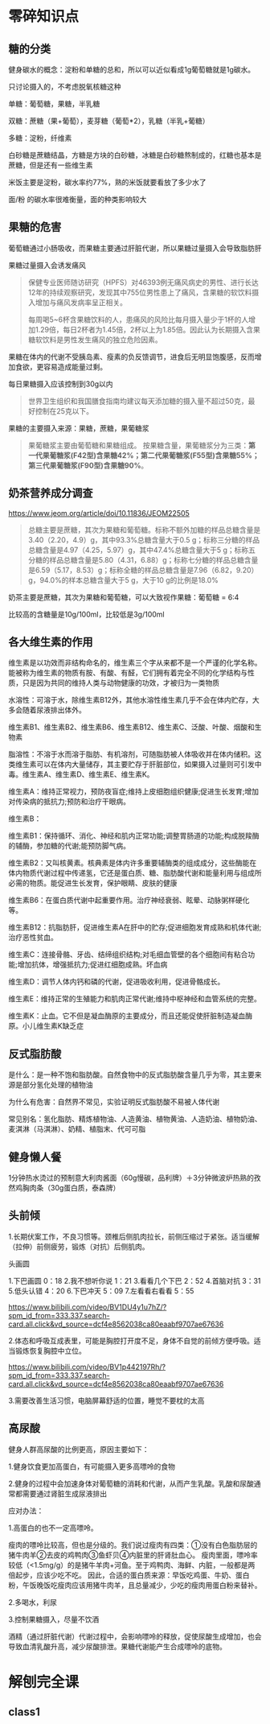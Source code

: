 # 零碎知识点

## 糖的分类

健身碳水的概念：淀粉和单糖的总和，所以可以近似看成1g葡萄糖就是1g碳水。

只讨论摄入的，不考虑脱氧核糖这种

单糖：葡萄糖，果糖，半乳糖

双糖：蔗糖（果+葡萄），麦芽糖（葡萄*2），乳糖（半乳+葡糖）

多糖：淀粉，纤维素

白砂糖是蔗糖结晶，方糖是方块的白砂糖，冰糖是白砂糖熬制成的，红糖也基本是蔗糖，但是还有一些维生素

米饭主要是淀粉，碳水率约77%，熟的米饭就要看放了多少水了

面/粉  的碳水率很难衡量，面的种类影响较大

## 果糖的危害

葡萄糖通过小肠吸收，而果糖主要通过肝脏代谢，所以果糖过量摄入会导致脂肪肝

果糖过量摄入会诱发痛风

> 保健专业医师随访研究（HPFS）对46393例无痛风病史的男性、进行长达12年的持续观察研究，发现其中755位男性患上了痛风，含果糖的软饮料摄入增加与痛风发病率呈正相关。
>
> 每周喝5~6杯含果糖饮料的人，患痛风的风险比每月摄入量少于1杯的人增加1.29倍，每日2杯者为1.45倍，2杯以上为1.85倍。因此认为长期摄入含果糖软饮料是男性发生痛风的独立危险因素。

果糖在体内的代谢不受胰岛素、瘦素的负反馈调节，进食后无明显饱腹感，反而增加食欲，更容易造成能量过剩。

每日果糖摄入应该控制到30g以内

> 世界卫生组织和我国膳食指南均建议每天添加糖的摄入量不超过50克，最好控制在25克以下。

果糖的主要摄入来源：果糖，蔗糖，果葡糖浆

> 果葡糖浆主要由葡萄糖和果糖组成。 按果糖含量，果葡糖浆分为三类：**第一代果葡糖浆(F42型)含果糖42%；第二代果葡糖浆(F55型)含果糖55%；第三代果葡糖浆(F90型)含果糖90%**。

## 奶茶营养成分调查

https://www.jeom.org/article/doi/10.11836/JEOM22505

> 总糖主要是蔗糖，其次为果糖和葡萄糖。标称不额外加糖的样品总糖含量是3.40（2.20，4.9）g，其中93.3%总糖含量大于0.5 g；标称三分糖的样品总糖含量是4.97（4.25，5.97）g，其中47.4%总糖含量大于5 g；标称五分糖的样品总糖含量是5.80（4.31，6.88）g；标称七分糖的样品总糖含量是6.59（5.17，8.53）g；标称全糖的样品总糖含量是7.96（6.82，9.20）g，94.0%的样本总糖含量大于5 g，大于10 g的比例是18.0%

奶茶主要是蔗糖，其次为果糖和葡萄糖，可以大致视作果糖：葡萄糖 = 6:4

比较高的含糖量是10g/100ml，比较低是3g/100ml

## 各大维生素的作用

维生素是以功效而非结构命名的，维生素三个字从来都不是一个严谨的化学名称。能被称为维生素的物质有胺、有酸、有醛，它们拥有着完全不同的化学结构与性质，只是因为共同的维持人类与动物健康的功效，才被归为一类物质

水溶性：可溶于水，除维生素B12外，其他水溶性维生素几乎不会在体内贮存，大多会随着尿液排出体外。

维生素B1、维生素B2、维生素B6、维生素B12、维生素C、泛酸、叶酸、烟酸和生物素

脂溶性：不溶于水而溶于脂肪、有机溶剂，可随脂肪被人体吸收并在体内储积。这类维生素可以在体内大量储存，其主要贮存于肝脏部位，如果摄入过量则可引发中毒。维生素A、维生素D、维生素E、维生素K。



维生素A：维持正常视力，预防夜盲症;维持上皮细胞组织健康;促进生长发育;增加对传染病的抵抗力;预防和治疗干眼病。

维生素B：

​	维生素B1：保持循环、消化、神经和肌内正常功能;调整胃肠道的功能;构成脱羧酶的辅酶，参加糖的代谢;能预防脚气病。

​	维生素B2：又叫核黄素。核典素是体内许多重要辅酶类的组成成分，这些酶能在体内物质代谢过程中传递氢，它还是蛋白质、糖、脂肪酸代谢和能量利用与组成所必需的物质。能促进生长发育，保护眼睛、皮肤的健康



​	维生素B6：在蛋白质代谢中起重要作用。治疗神经衰弱、眩晕、动脉粥样硬化等。

​	维生素B12：抗脂肪肝，促进维生素A在肝中的贮存;促进细胞发育成熟和机体代谢;治疗恶性贫血。

维生素C：连接骨骼、牙齿、结缔组织结构;对毛细血管壁的各个细胞间有粘合功能;增加抗体，增强抵抗力;促进红细胞成熟。坏血病

维生素D：调节人体内钙和磷的代谢，促进吸收利用，促进骨骼成长。

维生素E：维持正常的生殖能力和肌肉正常代谢;维持中枢神经和血管系统的完整。

维生素K：止血。它不但是凝血酶原的主要成分，而且还能促使肝脏制造凝血酶原。小儿维生素K缺乏症



## 反式脂肪酸

是什么：是一种不饱和脂肪酸。自然食物中的反式脂肪酸含量几乎为零，其主要来源是部分氢化处理的植物油

为什么有危害：自然界不常见，实验证明反式脂肪酸不易被人体代谢

常见别名：氢化脂肪、精炼植物油、人造黄油、植物黄油、人造奶油、植物奶油、麦淇淋（马淇淋）、奶精、植脂末、代可可脂

## 健身懒人餐

1分钟热水烫过的预制意大利肉酱面（60g慢碳，品利牌）＋3分钟微波炉热熟的孜然鸡胸肉条（30g蛋白质，泰森牌）

## 头前倾

1.长期伏案工作，不良习惯等。颈椎后侧肌肉拉长，前侧压缩过于紧张。适当缓解（拉伸）前侧疲劳，锻炼（对抗）后侧肌肉。

头画圆

1.下巴画圆 0：18 2.我不想听你说 1：21 3.看看几个下巴 2：52 4.首脑对抗 3：31 5.低头认错 4：20 6.下巴冲天 5：09 7.左看看右看看 5：55

https://www.bilibili.com/video/BV1DU4y1u7hZ/?spm_id_from=333.337.search-card.all.click&vd_source=dcf4e8562038ca80eaabf9707ae67636

2.体态和呼吸互成表里，可能是胸腔打开度不足，身体不自觉的前倾方便呼吸。适当锻炼恢复胸腔中立位。

https://www.bilibili.com/video/BV1p442197Rh/?spm_id_from=333.337.search-card.all.click&vd_source=dcf4e8562038ca80eaabf9707ae67636

3.需要改善生活习惯，电脑屏幕舒适的位置，睡觉不要枕的太高

## 高尿酸

健身人群高尿酸的比例更高，原因主要如下：

1.健身饮食更加高蛋白，有可能摄入更多高嘌呤的食物

2.健身的过程中会加速身体对葡萄糖的消耗和代谢，从而产生乳酸。乳酸和尿酸通常都需要通过肾脏生成尿液排出



应对办法：

1.高蛋白的也不一定高嘌呤。

瘦肉的嘌呤比较高，但也是分级的。我们说过瘦肉有四类：①没有白色脂肪层的猪牛肉羊②去皮的鸡鸭肉③鱼虾贝④内脏里的肝肾肚血心。 瘦肉里面，嘌呤率较低（<1.5mg/g）的是猪牛羊肉+河鱼。至于鸡鸭肉、海鲜、内脏，一般都是两倍起步，应该少吃不吃。 因此，合适的蛋白质来源：早饭吃鸡蛋、牛奶、蛋白粉，午饭晚饭吃瘦肉应该用猪牛肉羊，且总量减少，少吃的瘦肉用蛋白粉来替补。

2.多喝水，利尿

3.控制果糖摄入，尽量不饮酒

酒精（通过肝脏代谢）代谢过程中，会影响嘌呤的释放，促使尿酸生成增加，也会导致血清乳酸升高，减少尿酸排泄。果糖代谢能产生合成嘌呤的底物。



# 解刨完全课

## class1

